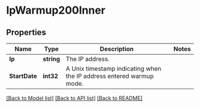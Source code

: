 # IpWarmup200Inner

## Properties

Name | Type | Description | Notes
------------ | ------------- | ------------- | -------------
**Ip** | **string** | The IP address. |
**StartDate** | **int32** | A Unix timestamp indicating when the IP address entered warmup mode. |

[[Back to Model list]](../README.md#documentation-for-models) [[Back to API list]](../README.md#documentation-for-api-endpoints) [[Back to README]](../README.md)


